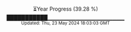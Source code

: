 <p align="center">
⏳Year Progress (39.28 %)<br>
███████████▁▁▁▁▁▁▁▁▁▁▁▁▁▁▁▁▁▁▁ <br>
<sub>Updated: Thu, 23 May 2024 18:03:03 GMT</sub>
</p>

